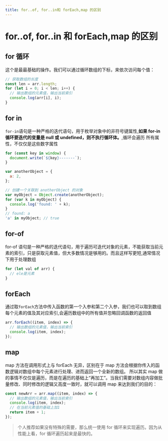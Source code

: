 ```yaml
---
title: for..of, for..in和 forEach,map 的区别
---
```


# for..of, for..in 和 forEach,map 的区别

## for 循环

这个是最最基础的操作。我们可以通过循环数组的下标，来依次访问每个值：

```js
// 获取数组的长度
const len = arr.length;
for (let i = 0; i < len; i++) {
  // 输出数组的元素值，输出当前索引
  console.log(arr[i], i);
}
```

## for in

`for-in`语句是一种严格的迭代语句，用于枚举对象中的非符号键属性,**如果 for-in 循环要迭代的变量是 null 或 undefined，则不执行循环体。**,循环会遍历 所有属性，不仅仅是这些数字属性

```js
for (const key in window) {
  document.write(`${key}-------`);
}
```
```js
var anotherObject = {
  a: 2,
};

// 创建一个关联到 anotherObject 的对象
var myObject = Object.create(anotherObject);
for (var k in myObject) {
  console.log('found: ' + k);
}
// found: a
'a' in myObject; // true
```

## for-of

for-of 语句是一种严格的迭代语句，用于遍历可迭代对象的元素，不能获取当前元素的索引，只是获取元素值，但大多数情况是够用的。而且这样写更短,通常情况下用于处理数组

```js
for (let val of arr) {
  // ele是元素
}
```

## forEach

通过取`forEach`方法中传入函数的第一个入参和第二个入参，我们也可以取到数组每个元素的值及其对应索引,会遍历数组中的所有值并忽略回调函数的返回值

```js
arr.forEach((item, index) => {
  // 输出数组的元素值，输出当前索引
  console.log(item, index);
});
```

## map

map 方法在调用形式上与 forEach 无异，区别在于 map 方法会根据你传入的函数逻辑对数组中每个元素进行处理、进而返回一个全新的数组。
所以其实 map 做的事情不仅仅是遍历，而是在遍历的基础上“再加工”。当我们需要对数组内容做批量修改、同时修改的逻辑又高度一致时，就可以调用 map 来达到我们的目的：

```js
const newArr = arr.map((item, index) => {
  // 输出数组的元素值，输出当前索引
  console.log(item, index);
  // 在当前元素值的基础上加1
  return item + 1;
});
```

> 个人推荐如果没有特殊的需要，那么统一使用 for 循环来实现遍历。因为从性能上看，for 循环遍历起来是最快的。
